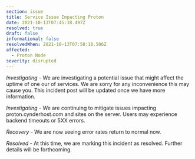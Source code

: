 ```yaml
---
section: issue
title: Service Issue Impacting Proton
date: 2021-10-13T07:45:18.497Z
resolved: true
draft: false
informational: false
resolvedWhen: 2021-10-13T07:58:18.506Z
affected:
  - Proton Node
severity: disrupted
---
```

*Investigating* - We are investigating a potential issue that might affect the uptime of one our of services. We are sorry for any inconvenience this may cause you. This incident post will be updated once we have more information.

*Investigating -* We are continuing to mitigate issues impacting proton.cynderhost.com and sites on the server. Users may experience backend timeouts or 5XX errors.

*Recovery -* We are now seeing error rates return to normal now.

*Resolved -* At this time, we are marking this incident as resolved. Further details will be forthcoming.